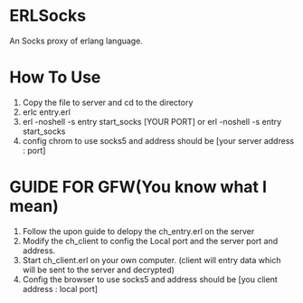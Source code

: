 ERLSocks
========
An Socks proxy of erlang language.


How To Use
==========
1. Copy the file to server and cd to the directory
2. erlc entry.erl
3. erl -noshell -s entry start_socks [YOUR PORT]  or erl -noshell -s entry start_socks
4. config chrom to use socks5 and address should be  [your server address : port] 


GUIDE FOR GFW(You know what I mean)
==================================
1. Follow the upon guide to delopy the ch_entry.erl on the server
2. Modify the ch_client to config the Local port and the server port and address.
3. Start ch_client.erl on your own computer. (client will entry data which will be sent to the server and decrypted)
4. Config the browser to use socks5 and address should be [you client address : local port]

